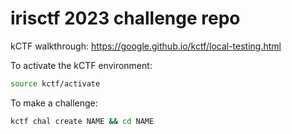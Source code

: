# irisctf 2023 challenge repo

kCTF walkthrough:
https://google.github.io/kctf/local-testing.html

To activate the kCTF environment:
```sh
source kctf/activate
```

To make a challenge:
```sh
kctf chal create NAME && cd NAME
```

